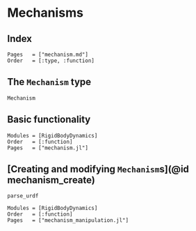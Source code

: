 # Mechanisms

## Index
```@index
Pages   = ["mechanism.md"]
Order   = [:type, :function]
```

## The `Mechanism` type
```@docs
Mechanism
```

## Basic functionality
```@autodocs
Modules = [RigidBodyDynamics]
Order   = [:function]
Pages   = ["mechanism.jl"]
```

## [Creating and modifying `Mechanism`s](@id mechanism_create)
```@docs
parse_urdf
```

```@autodocs
Modules = [RigidBodyDynamics]
Order   = [:function]
Pages   = ["mechanism_manipulation.jl"]
```
